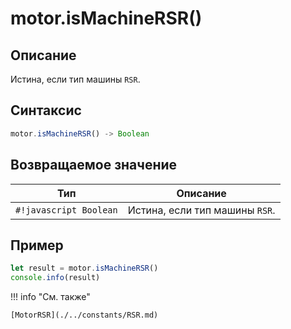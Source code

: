 # motor.isMachineRSR()

## Описание
Истина, если тип машины `RSR`.

## Синтаксис
```javascript
motor.isMachineRSR() -> Boolean
```

## Возвращаемое значение
| Тип     | Описание                                                                 |
|---------|--------------------------------------------------------------------------|
| `#!javascript Boolean`  | Истина, если тип машины `RSR`. |

## Пример
```javascript linenums="1"
let result = motor.isMachineRSR()
console.info(result)
```

!!! info "См. также"

    [MotorRSR](./../constants/RSR.md)

